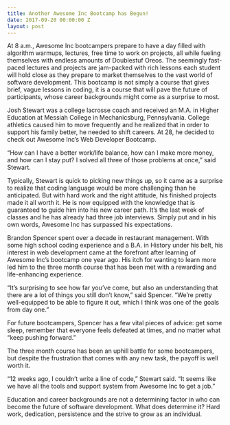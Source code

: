 ```yaml
---
title: Another Awesome Inc Bootcamp has Begun!
date: 2017-09-20 00:00:00 Z
layout: post
---
```

 
<p>At 8 a.m., Awesome Inc bootcampers prepare to have a day filled with algorithm warmups, lectures, free time to work on projects, all while fueling themselves with endless amounts of Doublestuf Oreos.  The seemingly fast-paced lectures and projects are jam-packed with rich lessons each student will hold close as they prepare to market themselves to the vast world of software development.  This bootcamp is not simply a course that gives brief, vague lessons in coding, it is a course that will pave the future of participants, whose career backgrounds might come as a surprise to most.<b><br/></b></p><p>	Josh Stewart was a college lacrosse coach and received an M.A. in Higher Education at Messiah College in Mechanicsburg, Pennsylvania.  College athletics caused him to move frequently and he realized that in order to support his family better, he needed to shift careers.  At 28, he decided to check out Awesome Inc’s Web Developer Bootcamp.</p><p>	“How can I have a better work/life balance, how can I make more money, and how can I stay put? I solved all three of those problems at once,” said Stewart.</p><p>Typically, Stewart is quick to picking new things up, so it came as a surprise to realize that coding language would be more challenging than he anticipated.  But with hard work and the right attitude, his finished projects made it all worth it.  He is now equipped with the knowledge that is guaranteed to guide him into his new career path.  It’s the last week of classes and he has already had three job interviews.  Simply put and in his own words, Awesome Inc has surpassed his expectations.</p><p>Brandon Spencer spent over a decade in restaurant management. With some high school coding experience and a B.A. in History under his belt, his interest in web development came at the forefront after learning of Awesome Inc’s bootcamp one year ago.  His itch for wanting to learn more led him to the three month course that has been met with a rewarding and life-enhancing experience.</p><p>“It’s surprising to see how far you’ve come, but also an understanding that there are a lot of things you still don’t know,” said Spencer.  “We’re pretty well-equipped to be able to figure it out, which I think was one of the goals from day one.”</p><p>For future bootcampers, Spencer has a few vital pieces of advice: get some sleep, remember that everyone feels defeated at times, and no matter what “keep pushing forward.”</p><p>The three month course has been an uphill battle for some bootcampers, but despite the frustration that comes with any new task, the payoff is well worth it.</p><p>“12 weeks ago, I couldn’t write a line of code,” Stewart said. “It seems like we have all the tools and support system from Awesome Inc to get a job.”</p><p>Education and career backgrounds are not a determining factor in who can become the future of software development.  What does determine it?  Hard work, dedication, persistence and the strive to grow as an individual.</p>
